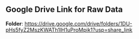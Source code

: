 ## Google Drive Link for Raw Data

**Folder**: https://drive.google.com/drive/folders/1DU-pHs5fyZ2MszKWATh1lH1uProMpik1?usp=share_link
